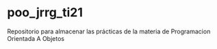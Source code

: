 # poo_jrrg_ti21
Repositorio para almacenar las prácticas de la materia de Programacion Orientada A Objetos
